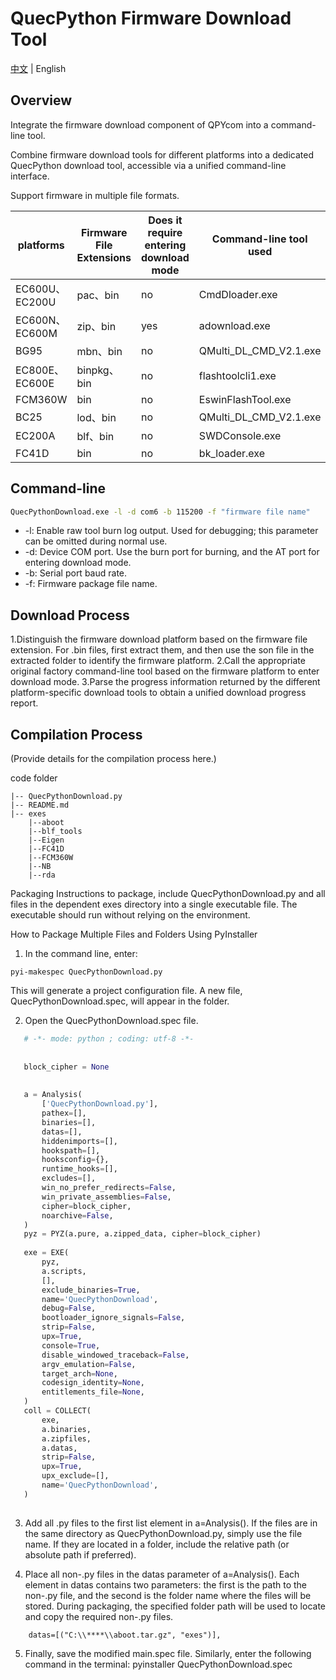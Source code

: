 # QuecPython Firmware Download Tool

[中文](README_ZH.MD) | English

## Overview

Integrate the firmware download component of QPYcom into a command-line tool.

Combine firmware download tools for different platforms into a dedicated QuecPython download tool, accessible via a unified command-line interface.

Support firmware in multiple file formats.

| platforms           | Firmware File Extensions | Does it require entering download mode | Command-line tool used  |
| -------------- | ------------ | -------------------- | ---------------------- |
| EC600U、EC200U | pac、bin     | no                   | CmdDloader.exe         |
| EC600N、EC600M | zip、bin     | yes                   | adownload.exe          |
| BG95           | mbn、bin     | no                   | QMulti_DL_CMD_V2.1.exe |
| EC800E、EC600E | binpkg、bin  | no                   | flashtoolcli1.exe      |
| FCM360W        | bin          | no                   | EswinFlashTool.exe     |
| BC25           | lod、bin     | no                   | QMulti_DL_CMD_V2.1.exe |
| EC200A         | blf、bin     | no                   | SWDConsole.exe         |
| FC41D          | bin          | no                   | bk_loader.exe          |

## Command-line 

```bash
QuecPythonDownload.exe -l -d com6 -b 115200 -f "firmware file name"
```

- -l: Enable raw tool burn log output. Used for debugging; this parameter can be omitted during normal use.
- -d: Device COM port. Use the burn port for burning, and the AT port for entering download mode.
- -b: Serial port baud rate.
- -f: Firmware package file name.


## Download Process

1.Distinguish the firmware download platform based on the firmware file extension. For .bin files, first extract them, and then use the son file in the extracted folder to identify the firmware platform.
2.Call the appropriate original factory command-line tool based on the firmware platform to enter download mode.
3.Parse the progress information returned by the different platform-specific download tools to obtain a unified download progress report.

## Compilation Process
(Provide details for the compilation process here.)

code folder

```
|-- QuecPythonDownload.py
|-- README.md
|-- exes
	|--aboot
	|--blf_tools
	|--Eigen
	|--FC41D
	|--FCM360W
	|--NB
	|--rda
```



Packaging Instructions to package, include QuecPythonDownload.py and all files in the dependent exes directory into a single executable file. The executable should run without relying on the environment.

How to Package Multiple Files and Folders Using PyInstaller
1. In the command line, enter:

```
pyi-makespec QuecPythonDownload.py  

```

This will generate a project configuration file. A new file, QuecPythonDownload.spec, will appear in the folder.

2. Open the QuecPythonDownload.spec file.

```python
   # -*- mode: python ; coding: utf-8 -*-
   
   
   block_cipher = None
   
   
   a = Analysis(
       ['QuecPythonDownload.py'],
       pathex=[],
       binaries=[],
       datas=[],
       hiddenimports=[],
       hookspath=[],
       hooksconfig={},
       runtime_hooks=[],
       excludes=[],
       win_no_prefer_redirects=False,
       win_private_assemblies=False,
       cipher=block_cipher,
       noarchive=False,
   )
   pyz = PYZ(a.pure, a.zipped_data, cipher=block_cipher)
   
   exe = EXE(
       pyz,
       a.scripts,
       [],
       exclude_binaries=True,
       name='QuecPythonDownload',
       debug=False,
       bootloader_ignore_signals=False,
       strip=False,
       upx=True,
       console=True,
       disable_windowed_traceback=False,
       argv_emulation=False,
       target_arch=None,
       codesign_identity=None,
       entitlements_file=None,
   )
   coll = COLLECT(
       exe,
       a.binaries,
       a.zipfiles,
       a.datas,
       strip=False,
       upx=True,
       upx_exclude=[],
       name='QuecPythonDownload',
   )
   
```

3. Add all .py files to the first list element in a=Analysis(). If the files are in the same directory as QuecPythonDownload.py, simply use the file name. If they are located in a folder, include the relative path (or absolute path if preferred).

4. Place all non-.py files in the datas parameter of a=Analysis(). Each element in datas contains two parameters: the first is the path to the non-.py file, and the second is the folder name where the files will be stored. During packaging, the specified folder path will be used to locate and copy the required non-.py files.


```
    datas=[("C:\\****\\aboot.tar.gz", "exes")],
```

5. Finally, save the modified main.spec file. Similarly, enter the following command in the terminal: pyinstaller QuecPythonDownload.spec


